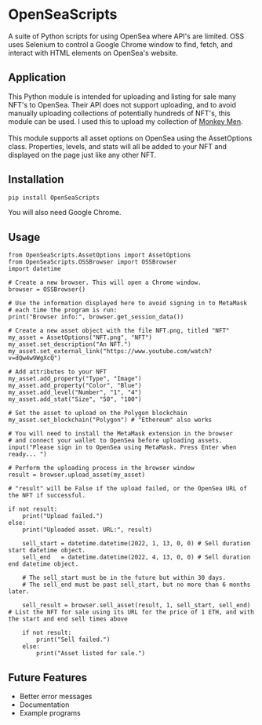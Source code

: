 # OpenSeaScripts
A suite of Python scripts for using OpenSea where API's are limited. OSS uses Selenium to control a Google Chrome window to find, fetch, and interact with HTML elements on OpenSea's website.

## Application
This Python module is intended for uploading and listing for sale many NFT's to OpenSea. Their API does not support uploading, and to avoid manually uploading collections of potentially hundreds of NFT's, this module can be used. I used this to upload my collection of [Monkey Men](https://opensea.io/collection/5000-monkey-men).
<br><br>
This module supports all asset options on OpenSea using the AssetOptions class. Properties, levels, and stats will all be added to your NFT and displayed on the page just like any other NFT.

## Installation
```bash
pip install OpenSeaScripts
```
You will also need Google Chrome.

## Usage
```python3
from OpenSeaScripts.AssetOptions import AssetOptions
from OpenSeaScripts.OSSBrowser import OSSBrowser
import datetime

# Create a new browser. This will open a Chrome window.
browser = OSSBrowser()

# Use the information displayed here to avoid signing in to MetaMask
# each time the program is run:
print("Browser info:", browser.get_session_data())

# Create a new asset object with the file NFT.png, titled "NFT"
my_asset = AssetOptions("NFT.png", "NFT")
my_asset.set_description("An NFT.")
my_asset.set_external_link("https://www.youtube.com/watch?v=dQw4w9WgXcQ")

# Add attributes to your NFT
my_asset.add_property("Type", "Image")
my_asset.add_property("Color", "Blue")
my_asset.add_level("Number", "1", "4")
my_asset.add_stat("Size", "50", "100")

# Set the asset to upload on the Polygon blockchain
my_asset.set_blockchain("Polygon") # "Ethereum" also works

# You will need to install the MetaMask extension in the browser 
# and connect your wallet to OpenSea before uploading assets.
input("Please sign in to OpenSea using MetaMask. Press Enter when ready... ")

# Perform the uploading process in the browser window
result = browser.upload_asset(my_asset)

# "result" will be False if the upload failed, or the OpenSea URL of the NFT if successful.

if not result:
	print("Upload failed.")
else:
	print("Uploaded asset. URL:", result)

	sell_start = datetime.datetime(2022, 1, 13, 0, 0) # Sell duration start datetime object.
	sell_end   = datetime.datetime(2022, 4, 13, 0, 0) # Sell duration end datetime object.

	# The sell_start must be in the future but within 30 days.
	# The sell_end must be past sell_start, but no more than 6 months later.

	sell_result = browser.sell_asset(result, 1, sell_start, sell_end) # List the NFT for sale using its URL for the price of 1 ETH, and with the start and end sell times above

	if not result:
		print("Sell failed.")
	else:
		print("Asset listed for sale.")
```

## Future Features
- Better error messages
- Documentation
- Example programs
